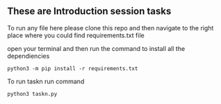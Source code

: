 ## These are Introduction session tasks

To run any file here please clone this repo and then navigate to the right place where you could find requirements.txt file 

open your terminal and then run the command to install all the dependiencies
```
python3 -m pip install -r requirements.txt
```

To run taskn run command 
```
python3 taskn.py
```

